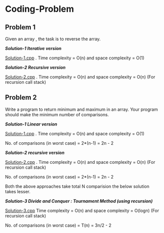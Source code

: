 # Coding-Problem

## Problem 1

Given an array , the task is to reverse the array.

***Solution-1 Iterative version***

[Solution-1.cpp](https://github.com/ekant1999/coding-problem/blob/main/ReverseArray.cpp) .
Time complexity = O(n) and space complexity = O(1)

***Solution-2 Recursive version***

[Solution-2.cpp](https://github.com/ekant1999/coding-problem/blob/main/ReverseArrayUsingRecursion.cpp) .
Time complexity = O(n) and space complexity = O(n) (For recursion call stack)

## Problem 2

Write a program to return minimum and maximum in an array. Your program should make the minimum number of comparisons.

***Solution-1 Linear version***

[Solution-1.cpp](https://github.com/ekant1999/coding-problem/blob/main/MinMaxElementOfArrayUsingLinearserach.cpp) .
Time complexity = O(n) and space complexity = O(1)

No. of comparisons (in worst case) = 2*(n-1) = 2n - 2

***Solution-2 recursive version***

[Solution-2.cpp](https://github.com/ekant1999/coding-problem/blob/main/MinMaxOfArrayUsingRecursion.cpp) .
Time complexity = O(n) and space complexity = O(n) (For recursion call stack)

No. of comparisons (in worst case) = 2*(n-1) = 2n - 2

Both the above approaches take total N comparision the below solution takes lesser.

***Solution-3 Divide and Conquer : Tournament Method (using recursion)***

[Solution-3.cpp](https://github.com/ekant1999/coding-problem/blob/main/MinMaxOfArrayUsingTournamentMethod.cpp)
Time complexity = O(n) and space complexity = O(logn) (For recursion call stack)

No. of comparisons (in worst case) = T(n) = 3n/2 - 2

